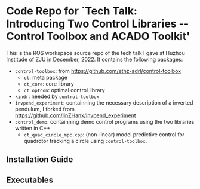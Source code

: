 # Code Repo for `Tech Talk: Introducing Two Control Libraries -- Control Toolbox and ACADO Toolkit'

This is the ROS workspace source repo of the tech talk I gave at Huzhou Institude of ZJU in December, 2022.
It contains the following packages: 
- `control-toolbox`: from https://github.com/ethz-adrl/control-toolbox
  - `ct`: meta package
  - `ct_core`: core library
  - `ct_optcon`: optimal control library
- `kindr`: needed by `control-toolbox`
- `invpend_experiment`: containning the necessary description of a inverted pendulum, I forked from https://github.com/linZHank/invpend_experiment 
- `control_demo`: containning demo control programs using the two libraries written in C++
  - `ct_quad_circle_mpc.cpp`: (non-linear) model predictive control for quadrotor tracking a circle using `control-toolbox`. 

## Installation Guide

## Executables 
